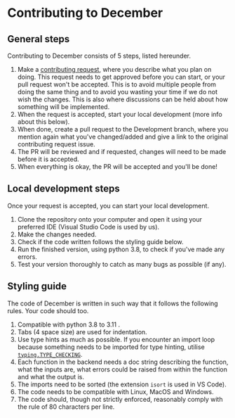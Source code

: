 # Contributing to December
## General steps
Contributing to December consists of 5 steps, listed hereunder. 

1. Make a [contributing request](https://github.com/Casvt/December/issues/new?template=3_contribute_request.yaml), where you describe what you plan on doing. This request needs to get approved before you can start, or your pull request won't be accepted. This is to avoid multiple people from doing the same thing and to avoid you wasting your time if we do not wish the changes. This is also where discussions can be held about how something will be implemented.
2. When the request is accepted, start your local development (more info about this below).
3. When done, create a pull request to the Development branch, where you mention again what you've changed/added and give a link to the original contributing request issue.
4. The PR will be reviewed and if requested, changes will need to be made before it is accepted. 
5. When everything is okay, the PR will be accepted and you'll be done!

## Local development steps
Once your request is accepted, you can start your local development.

1. Clone the repository onto your computer and open it using your preferred IDE (Visual Studio Code is used by us).
2. Make the changes needed.
3. Check if the code written follows the styling guide below.
4. Run the finished version, using python 3.8, to check if you've made any errors.
5. Test your version thoroughly to catch as many bugs as possible (if any).

## Styling guide
The code of December is written in such way that it follows the following rules. Your code should too.

1. Compatible with python 3.8 to 3.11 .
2. Tabs (4 space size) are used for indentation.
3. Use type hints as much as possible. If you encounter an import loop because something needs to be imported for type hinting, utilise [`typing.TYPE_CHECKING`](https://docs.python.org/3/library/typing.html#typing.TYPE_CHECKING).
4. Each function in the backend needs a doc string describing the function, what the inputs are, what errors could be raised from within the function and what the output is.
5. The imports need to be sorted (the extension `isort` is used in VS Code).
6. The code needs to be compatible with Linux, MacOS and Windows.
7. The code should, though not strictly enforced, reasonably comply with the rule of 80 characters per line.
